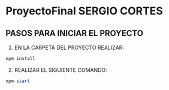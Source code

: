 # ProyectoFinal SERGIO CORTES

## PASOS PARA INICIAR EL PROYECTO

1. EN LA CARPETA DEL PROYECTO REALIZAR:

```PowerShell
npm install 
```

2. REALIZAR EL SIGUIENTE COMANDO:

```PowerShell
npm start
```

